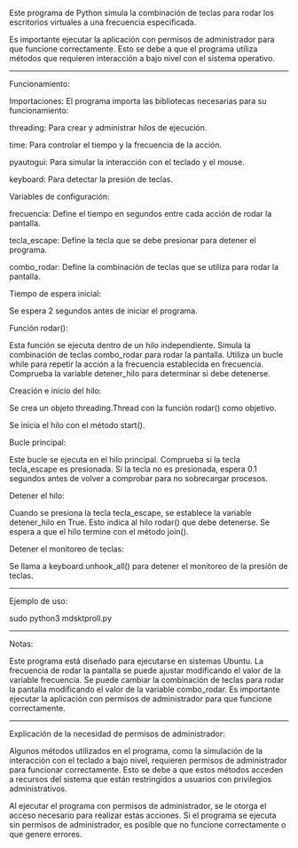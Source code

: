 Este programa de Python simula la combinación de teclas para rodar
los escritorios virtuales a una frecuencia especificada.

Es importante ejecutar la aplicación con permisos de administrador
para que funcione correctamente. Esto se debe a que el programa
utiliza métodos que requieren interacción a bajo nivel con el
sistema operativo.

-------------------------------------------------------------------

Funcionamiento:


Importaciones: El programa importa las bibliotecas necesarias para su funcionamiento:

threading: Para crear y administrar hilos de ejecución.

time: Para controlar el tiempo y la frecuencia de la acción.

pyautogui: Para simular la interacción con el teclado y el mouse.

keyboard: Para detectar la presión de teclas.



Variables de configuración:


frecuencia: Define el tiempo en segundos entre cada acción de rodar la pantalla.

tecla_escape: Define la tecla que se debe presionar para detener el programa.

combo_rodar: Define la combinación de teclas que se utiliza para rodar la pantalla.



Tiempo de espera inicial:


Se espera 2 segundos antes de iniciar el programa.


Función rodar():


Esta función se ejecuta dentro de un hilo independiente.
Simula la combinación de teclas combo_rodar para rodar la pantalla.
Utiliza un bucle while para repetir la acción a la frecuencia establecida en frecuencia.
Comprueba la variable detener_hilo para determinar si debe detenerse.


Creación e inicio del hilo:


Se crea un objeto threading.Thread con la función rodar() como objetivo.

Se inicia el hilo con el método start().


Bucle principal:


Este bucle se ejecuta en el hilo principal. Comprueba si la tecla tecla_escape
es presionada. Si la tecla no es presionada, espera 0.1 segundos antes de volver
a comprobar para no sobrecargar procesos.


Detener el hilo:


Cuando se presiona la tecla tecla_escape, se establece la variable detener_hilo en True.
Esto indica al hilo rodar() que debe detenerse.
Se espera a que el hilo termine con el método join().


Detener el monitoreo de teclas:


Se llama a keyboard.unhook_all() para detener el monitoreo de la presión de teclas.

-------------------------------------------------------------------

Ejemplo de uso:


sudo python3 mdsktproll.py

-------------------------------------------------------------------

Notas:


Este programa está diseñado para ejecutarse en sistemas Ubuntu.
La frecuencia de rodar la pantalla se puede ajustar modificando
el valor de la variable frecuencia.
Se puede cambiar la combinación de teclas para rodar la pantalla
modificando el valor de la variable combo_rodar.
Es importante ejecutar la aplicación con permisos de administrador
para que funcione correctamente.

-------------------------------------------------------------------

Explicación de la necesidad de permisos de administrador:


Algunos métodos utilizados en el programa, como la simulación
de la interacción con el teclado a bajo nivel, requieren permisos
de administrador para funcionar correctamente. Esto se debe a que
estos métodos acceden a recursos del sistema que están restringidos
a usuarios con privilegios administrativos.

Al ejecutar el programa con permisos de administrador, se le otorga
el acceso necesario para realizar estas acciones. Si el programa se
ejecuta sin permisos de administrador, es posible que no funcione
correctamente o que genere errores.
